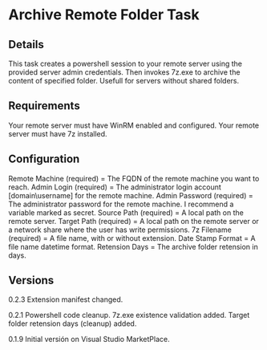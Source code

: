 # Archive Remote Folder Task

## Details
This task creates a powershell session to your remote server using the provided server admin credentials.
Then invokes 7z.exe to archive the content of specified folder.
Usefull for servers without shared folders.

## Requirements
Your remote server must have WinRM enabled and configured.
Your remote server must have 7z installed.

## Configuration
Remote Machine (required) = The FQDN of the remote machine you want to reach.
Admin Login    (required) = The administrator login account [domain\username] for the remote machine.
Admin Password (required) = The administrator password for the remote machine. I recommend a variable marked as secret.
Source Path    (required) = A local path on the remote server.
Target Path    (required) = A local path on the remote server or a network share where the user has write permissions.
7z Filename    (required) = A file name, with or without extension.
Date Stamp Format         = A file name datetime format.
Retension Days            = The archive folder retension in days.

## Versions
0.2.3
Extension manifest changed.

0.2.1
Powershell code cleanup.
7z.exe existence validation added.
Target folder retension days (cleanup) added.

0.1.9 
Initial versión on Visual Studio MarketPlace.